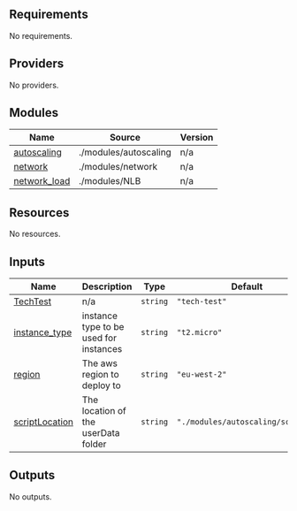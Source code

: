 <!-- BEGIN_TF_DOCS -->
## Requirements

No requirements.

## Providers

No providers.

## Modules

| Name | Source | Version |
|------|--------|---------|
| <a name="module_autoscaling"></a> [autoscaling](#module\_autoscaling) | ./modules/autoscaling | n/a |
| <a name="module_network"></a> [network](#module\_network) | ./modules/network | n/a |
| <a name="module_network_load"></a> [network\_load](#module\_network\_load) | ./modules/NLB | n/a |

## Resources

No resources.

## Inputs

| Name | Description | Type | Default | Required |
|------|-------------|------|---------|:--------:|
| <a name="input_TechTest"></a> [TechTest](#input\_TechTest) | n/a | `string` | `"tech-test"` | no |
| <a name="input_instance_type"></a> [instance\_type](#input\_instance\_type) | instance type to be used for instances | `string` | `"t2.micro"` | no |
| <a name="input_region"></a> [region](#input\_region) | The aws region to deploy to | `string` | `"eu-west-2"` | no |
| <a name="input_scriptLocation"></a> [scriptLocation](#input\_scriptLocation) | The location of the userData folder | `string` | `"./modules/autoscaling/scripts"` | no |

## Outputs

No outputs.
<!-- END_TF_DOCS -->